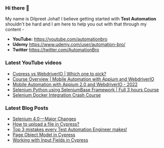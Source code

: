 ### Hi there 👋

My name is Dilpreet Johal! I believe getting started with **Test Automation** shouldn't be hard and I am here to help you out with that through my content -

- **YouTube:** https://youtube.com/automationbro
- **Udemy** https://www.udemy.com/user/automation-bro/
- **Twitter** https://twitter.com/AutomationBro

### Latest YouTube videos

<!-- YOUTUBE-VIDEOS-LIST:START -->
- [Cypress vs WebdriverIO | Which one to pick?](https://www.youtube.com/watch?v=hhtclmRlAA0)
- [Course Overview | Mobile Automation with Appium and WebdriverIO](https://www.youtube.com/watch?v=rbVzqMo0_p8)
- [Mobile Automation with Appium 2.0 and WebdriverIO - 2022](https://www.youtube.com/watch?v=RpJSybxtkrg)
- [Selenium Python using SeleniumBase Framework | Full 3 hours Course](https://www.youtube.com/watch?v=D0-QGMacMxA)
- [Selenium Docker Integration Crash Course](https://www.youtube.com/watch?v=Mz8LXYyWD-o)
<!-- YOUTUBE-VIDEOS-LIST:END -->


### Latest Blog Posts
<!-- BLOG-POST-LIST:START -->
- [Selenium 4.0 — Major Changes](https://automationbro.com/blog/selenium-4-changes/?utm_source=rss&utm_medium=rss&utm_campaign=selenium-4-changes)
- [How to upload a file in Cypress?](https://automationbro.com/blog/cyress-file-upload/?utm_source=rss&utm_medium=rss&utm_campaign=cyress-file-upload)
- [Top 3 mistakes every Test Automation Engineer makes!](https://automationbro.com/blog/top-3-test-automation-mistakes/?utm_source=rss&utm_medium=rss&utm_campaign=top-3-test-automation-mistakes)
- [Page Object Model in Cypress](https://automationbro.com/blog/cypress-page-object-model/?utm_source=rss&utm_medium=rss&utm_campaign=cypress-page-object-model)
- [Working with Input Fields in Cypress](https://automationbro.com/blog/cypress-input-fields/?utm_source=rss&utm_medium=rss&utm_campaign=cypress-input-fields)
<!-- BLOG-POST-LIST:END -->
